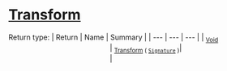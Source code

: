 # [Transform](./BasicMetadataExtraction-100663458.md)


Return type:
| Return | Name | Summary | 
| --- | --- | --- | 
| <sub>[Void](https://docs.microsoft.com/en-us/dotnet/api/System.Void)</sub><img width=200/>| <sub>[Transform](./BasicMetadataExtraction-100663458.md) ( [`Signature`](./../Signature.md) )</sub>| <sub></sub><img width=200/>| <br>


